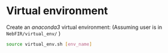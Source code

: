 # Virtual environment

Create an *anaconda3* virtual environment: (Assuming user is in ```NebFIR/virtual_env/``` )

```bash
source virtual_env.sh [env_name]
```
